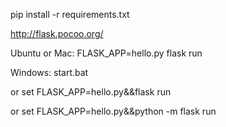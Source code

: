 pip install -r requirements.txt

http://flask.pocoo.org/

Ubuntu or Mac:
FLASK_APP=hello.py flask run

Windows:
start.bat

or 
set FLASK_APP=hello.py&&flask run

or 
set FLASK_APP=hello.py&&python -m flask run